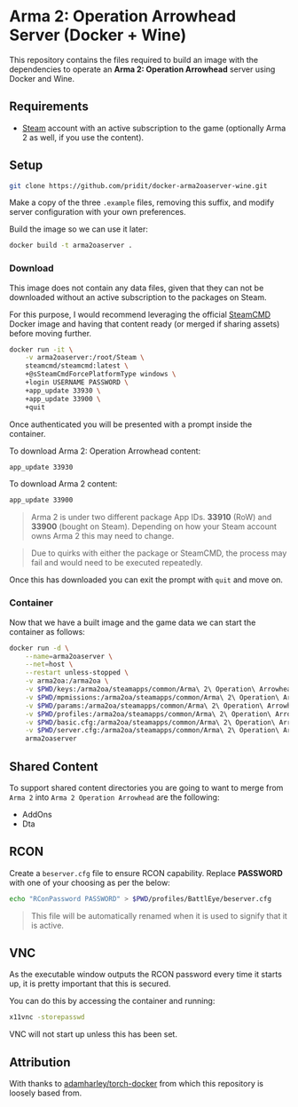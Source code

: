 # Arma 2: Operation Arrowhead Server (Docker + Wine)

This repository contains the files required to build an image with the dependencies to operate an **Arma 2: Operation Arrowhead** server using Docker and Wine.

## Requirements
* [Steam](https://store.steampowered.com/about/) account with an active subscription to the game (optionally Arma 2 as well, if you use the content).

## Setup
```bash
git clone https://github.com/pridit/docker-arma2oaserver-wine.git
```

Make a copy of the three `.example` files, removing this suffix, and modify server configuration with your own preferences.

Build the image so we can use it later:

```bash
docker build -t arma2oaserver .
```

### Download
This image does not contain any data files, given that they can not be downloaded without an active subscription to the packages on Steam.

For this purpose, I would recommend leveraging the official [SteamCMD](https://hub.docker.com/r/steamcmd/steamcmd) Docker image and having that content ready (or merged if sharing assets) before moving further.

```bash
docker run -it \
    -v arma2oaserver:/root/Steam \
    steamcmd/steamcmd:latest \
    +@sSteamCmdForcePlatformType windows \
    +login USERNAME PASSWORD \
    +app_update 33930 \
    +app_update 33900 \
    +quit
```

Once authenticated you will be presented with a prompt inside the container.

To download Arma 2: Operation Arrowhead content:

```bash
app_update 33930
```

To download Arma 2 content:

```bash
app_update 33900
```

>Arma 2 is under two different package App IDs. **33910** (RoW) and **33900** (bought on Steam). Depending on how your Steam account owns Arma 2 this may need to change.

>Due to quirks with either the package or SteamCMD, the process may fail and would need to be executed repeatedly.

Once this has downloaded you can exit the prompt with `quit` and move on.

### Container

Now that we have a built image and the game data we can start the container as follows:

```bash
docker run -d \
    --name=arma2oaserver \
    --net=host \
    --restart unless-stopped \
    -v arma2oa:/arma2oa \
    -v $PWD/keys:/arma2oa/steamapps/common/Arma\ 2\ Operation\ Arrowhead/Expansion/Keys \
    -v $PWD/mpmissions:/arma2oa/steamapps/common/Arma\ 2\ Operation\ Arrowhead/MPMissions \
    -v $PWD/params:/arma2oa/steamapps/common/Arma\ 2\ Operation\ Arrowhead/params \
    -v $PWD/profiles:/arma2oa/steamapps/common/Arma\ 2\ Operation\ Arrowhead/profiles \
    -v $PWD/basic.cfg:/arma2oa/steamapps/common/Arma\ 2\ Operation\ Arrowhead/basic.cfg \
    -v $PWD/server.cfg:/arma2oa/steamapps/common/Arma\ 2\ Operation\ Arrowhead/server.cfg \
    arma2oaserver
```

## Shared Content

To support shared content directories you are going to want to merge from `Arma 2` into `Arma 2 Operation Arrowhead` are the following:

- AddOns
- Dta

## RCON

Create a `beserver.cfg` file to ensure RCON capability. Replace **PASSWORD** with one of your choosing as per the below:

```bash
echo "RConPassword PASSWORD" > $PWD/profiles/BattlEye/beserver.cfg
```

>This file will be automatically renamed when it is used to signify that it is active.

## VNC
As the executable window outputs the RCON password every time it starts up, it is pretty important that this is secured.

You can do this by accessing the container and running:

```bash
x11vnc -storepasswd
```

VNC will not start up unless this has been set.

## Attribution
With thanks to [adamharley/torch-docker](https://github.com/adamharley/torch-docker) from which this repository is loosely based from.
